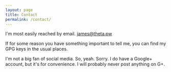 ```yaml
---
layout: page
title: Contact
permalink: /contact/
---
```


I'm most easily reached by email. <james@theta.pw>

If for some reason you have something important to tell me, you can find my GPG keys in the usual places.

I'm not a big fan of social media. So, yeah. Sorry. I do have a Google+ account, but it's for convenience. I will probably never post anything on G+.

